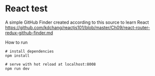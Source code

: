 React test
==========

A simple GitHub Finder created according to this source to learn React
https://github.com/kdchang/reactjs101/blob/master/Ch09/react-router-redux-github-finder.md


How to run
```
# install dependencies
npm install

# serve with hot reload at localhost:8008
npm run dev
```



